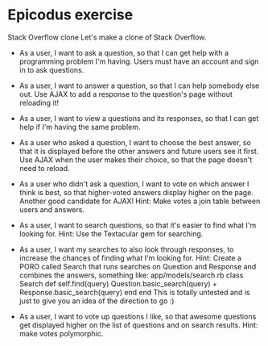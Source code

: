 # Epicodus exercise

Stack Overflow clone
Let's make a clone of Stack Overflow.

* As a user, I want to ask a question, so that I can get help with a programming problem I'm having. Users must have an account and sign in to ask questions.
* As a user, I want to answer a question, so that I can help somebody else out. Use AJAX to add a response to the question's page without reloading it!
* As a user, I want to view a questions and its responses, so that I can get help if I'm having the same problem.
* As a user who asked a question, I want to choose the best answer, so that it is displayed before the other answers and future users see it first. Use AJAX when the user makes their choice, so that the page doesn't need to reload.
* As a user who didn't ask a question, I want to vote on which answer I think is best, so that higher-voted answers display higher on the page. Another good candidate for AJAX! Hint: Make votes a join table between users and answers.
* As a user, I want to search questions, so that it's easier to find what I'm looking for. Hint: Use the Textacular gem for searching.
* As a user, I want my searches to also look through responses, to increase the chances of finding what I'm looking for. Hint: Create a PORO called Search that runs searches on Question and Response and combines the answers, something like:
app/models/search.rb
class Search
  def self.find(query)
    Question.basic_search(query) + Response.basic_search(query)
  end
end
This is totally untested and is just to give you an idea of the direction to go :)

* As a user, I want to vote up questions I like, so that awesome questions get displayed higher on the list of questions and on search results. Hint: make votes polymorphic.
